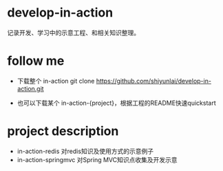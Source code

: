 # develop-in-action
记录开发、学习中的示意工程、和相关知识整理。

# follow me
* 下载整个 in-action 
  git clone https://github.com/shiyunlai/develop-in-action.git
  
* 也可以下载某个 in-action-{project}，根据工程的README快速quickstart

# project description

* in-action-redis  对redis知识及使用方式的示意例子
* in-action-springmvc 对Spring MVC知识点收集及开发示意

